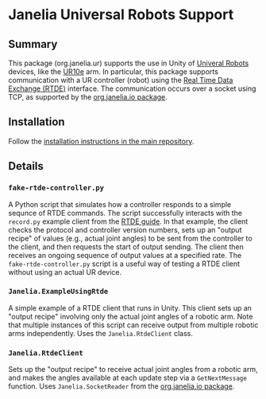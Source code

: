 # Janelia Universal Robots Support

## Summary

This package (org.janelia.ur) supports the use in Unity of [Univeral Robots](https://www.universal-robots.com) devices, like the [UR10e](https://www.universal-robots.com/products/ur10-robot/) arm.  In particular, this package supports communication with a UR controller (robot) using the [Real Time Data Exchange (RTDE)](https://www.universal-robots.com/articles/ur/interface-communication/real-time-data-exchange-rtde-guide/) interface. The communication occurs over a socket using TCP, as supported by the [org.janelia.io package](https://github.com/JaneliaSciComp/janelia-unity-toolkit/tree/master/org.janelia.io).

## Installation

Follow the [installation instructions in the main repository](https://github.com/JaneliaSciComp/janelia-unity-toolkit/blob/master/README.md#installation).

## Details

### `fake-rtde-controller.py`

A Python script that simulates how a controller responds to a simple sequnce of RTDE commands.  The script successfully interacts with the `record.py` example client from the 
[RTDE guide](https://www.universal-robots.com/articles/ur/interface-communication/real-time-data-exchange-rtde-guide/).  In that example, the client checks the protocol and controller version numbers, sets up an "output recipe" of values (e.g., actual joint angles) to be sent from the controller to the client, and then requests the start of output sending.  The client then receives an ongoing sequence of output values at a specified rate.  The `fake-rtde-controller.py` script is a useful way of testing a RTDE client without using an actual UR device.

### `Janelia.ExampleUsingRtde`

A simple example of a RTDE client that runs in Unity.  This client sets up an "output recipe" involving only the actual joint angles of a robotic arm.  Note that multiple instances of this script can receive output from multiple robotic arms independently.  Uses the `Janelia.RtdeClient` class.

### `Janelia.RtdeClient`

Sets up the "output recipe" to receive actual joint angles from a robotic arm, and makes the angles available at each update step via a `GetNextMessage` function.  Uses `Janelia.SocketReader` from the [org.janelia.io package](https://github.com/JaneliaSciComp/janelia-unity-toolkit/tree/master/org.janelia.io).